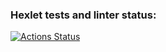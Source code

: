 ### Hexlet tests and linter status:
[![Actions Status](https://github.com/Timo4ey/python-project-52/workflows/hexlet-check/badge.svg)](https://github.com/Timo4ey/python-project-52/actions)
